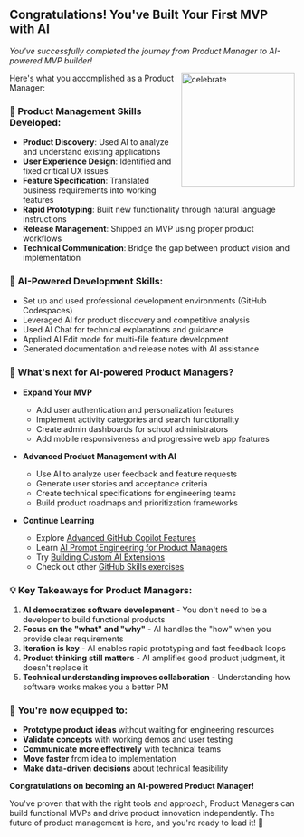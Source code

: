 ## Congratulations! You've Built Your First MVP with AI

_You've successfully completed the journey from Product Manager to AI-powered MVP builder!_

<img src="https://octodex.github.com/images/jetpacktocat.png" alt=celebrate width=200 align=right>

Here's what you accomplished as a Product Manager:

### 🎯 Product Management Skills Developed:

- **Product Discovery**: Used AI to analyze and understand existing applications
- **User Experience Design**: Identified and fixed critical UX issues  
- **Feature Specification**: Translated business requirements into working features
- **Rapid Prototyping**: Built new functionality through natural language instructions
- **Release Management**: Shipped an MVP using proper product workflows
- **Technical Communication**: Bridge the gap between product vision and implementation

### 🤖 AI-Powered Development Skills:

- Set up and used professional development environments (GitHub Codespaces)
- Leveraged AI for product discovery and competitive analysis
- Used AI Chat for technical explanations and guidance
- Applied AI Edit mode for multi-file feature development
- Generated documentation and release notes with AI assistance

### 🚀 What's next for AI-powered Product Managers?

- **Expand Your MVP**
  - Add user authentication and personalization features
  - Implement activity categories and search functionality  
  - Create admin dashboards for school administrators
  - Add mobile responsiveness and progressive web app features

- **Advanced Product Management with AI**
  - Use AI to analyze user feedback and feature requests
  - Generate user stories and acceptance criteria
  - Create technical specifications for engineering teams
  - Build product roadmaps and prioritization frameworks

- **Continue Learning**
  - Explore [Advanced GitHub Copilot Features](https://docs.github.com/en/copilot/about-github-copilot/github-copilot-features)
  - Learn [AI Prompt Engineering for Product Managers](https://docs.github.com/en/copilot/using-github-copilot/copilot-chat/prompt-engineering-for-copilot-chat)
  - Try [Building Custom AI Extensions](https://github.com/skills/your-first-extension-for-github-copilot)
  - Check out other [GitHub Skills exercises](https://skills.github.com)

### 💡 Key Takeaways for Product Managers:

1. **AI democratizes software development** - You don't need to be a developer to build functional products
2. **Focus on the "what" and "why"** - AI handles the "how" when you provide clear requirements  
3. **Iteration is key** - AI enables rapid prototyping and fast feedback loops
4. **Product thinking still matters** - AI amplifies good product judgment, it doesn't replace it
5. **Technical understanding improves collaboration** - Understanding how software works makes you a better PM

### 🎉 You're now equipped to:

- **Prototype product ideas** without waiting for engineering resources
- **Validate concepts** with working demos and user testing
- **Communicate more effectively** with technical teams
- **Move faster** from idea to implementation
- **Make data-driven decisions** about technical feasibility

**Congratulations on becoming an AI-powered Product Manager!** 

You've proven that with the right tools and approach, Product Managers can build functional MVPs and drive product innovation independently. The future of product management is here, and you're ready to lead it! 🚀
